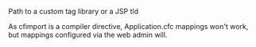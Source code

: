Path to a custom tag library or a JSP tld

As cfimport is a compiler directive, Application.cfc mappings won't work, but mappings configured via the web admin will.
